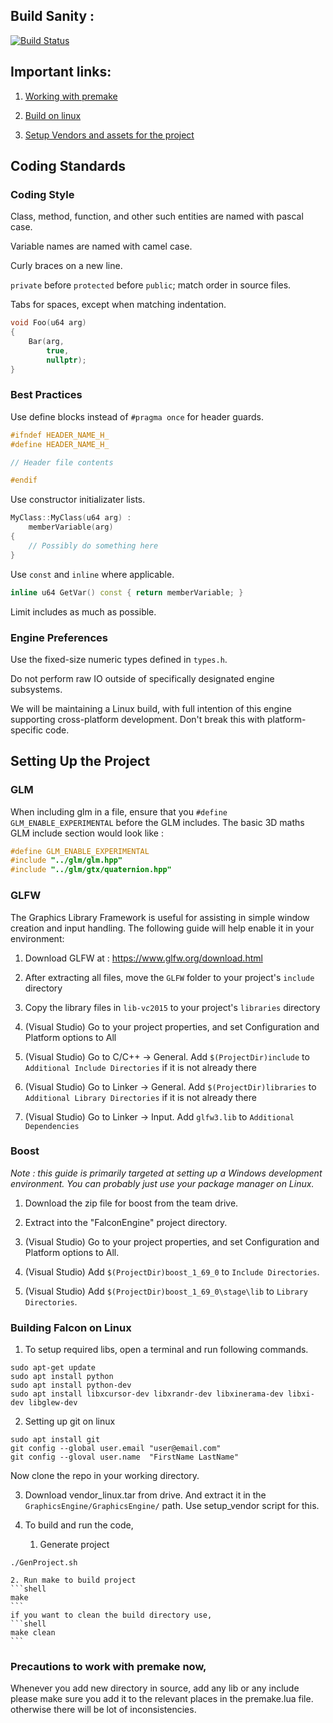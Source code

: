 ## Build Sanity :

[![Build Status](https://dev.azure.com/san2889/san2889/_apis/build/status/Sadanand14.FALCON_ENGINE?branchName=master)](https://dev.azure.com/san2889/san2889/_build/latest?definitionId=1&branchName=master)

## Important links:
1. [Working with premake](#precautions-to-work-with-premake-now)

2. [Build on linux](#building-falcon-on-linux)

3. [Setup Vendors and assets for the project](tools/Readme.md)



## Coding Standards

### Coding Style

Class, method, function, and other such entities are named with pascal case.

Variable names are named with camel case.

Curly braces on a new line.

`private` before `protected` before `public`; match order in source files.

Tabs for spaces, except when matching indentation.

```cpp
void Foo(u64 arg)
{
	Bar(arg,
	    true,
	    nullptr);
}
```

### Best Practices

Use define blocks instead of `#pragma once` for header guards.

```cpp
#ifndef HEADER_NAME_H_
#define HEADER_NAME_H_

// Header file contents

#endif
```

Use constructor initializater lists.

```cpp
MyClass::MyClass(u64 arg) :
	memberVariable(arg)
{
	// Possibly do something here
}
```

Use `const` and `inline` where applicable.

```cpp
inline u64 GetVar() const { return memberVariable; }
```

Limit includes as much as possible.

### Engine Preferences

Use the fixed-size numeric types defined in `types.h`.

Do not perform raw IO outside of specifically designated engine subsystems.

We will be maintaining a Linux build, with full intention of this engine supporting cross-platform development. Don't break this with platform-specific code.

## Setting Up the Project

### GLM

When including glm in a file, ensure that you `#define GLM_ENABLE_EXPERIMENTAL` before the GLM includes. The basic 3D maths GLM include section would look like :

```cpp
#define GLM_ENABLE_EXPERIMENTAL
#include "../glm/glm.hpp"
#include "../glm/gtx/quaternion.hpp"
```


### GLFW

The Graphics Library Framework is useful for assisting in simple window creation and input handling. The following guide will help enable it in your environment:

1. Download GLFW at : https://www.glfw.org/download.html

2. After extracting all files, move the `GLFW` folder to your project's `include` directory

3. Copy the library files in `lib-vc2015` to your project's `libraries` directory

4. (Visual Studio) Go to your project properties, and set Configuration and Platform options to All

5. (Visual Studio) Go to C/C++ -> General. Add `$(ProjectDir)include` to `Additional Include Directories` if it is not already there

6. (Visual Studio) Go to Linker -> General. Add `$(ProjectDir)libraries` to `Additional Library Directories` if it is not already there

7. (Visual Studio) Go to Linker -> Input. Add `glfw3.lib` to `Additional Dependencies`

### Boost

_Note : this guide is primarily targeted at setting up a Windows development environment. You can probably just use your package manager on Linux._

1. Download the zip file for boost from the team drive.

2. Extract into the "FalconEngine" project directory.

3. (Visual Studio) Go to your project properties, and set Configuration and Platform options to All.

4. (Visual Studio) Add `$(ProjectDir)boost_1_69_0` to `Include Directories`.

5. (Visual Studio) Add `$(ProjectDir)boost_1_69_0\stage\lib` to `Library Directories`.

### Building Falcon on Linux

1. To setup required libs, open a terminal and run following commands.
```shell
sudo apt-get update
sudo apt install python
sudo apt install python-dev
sudo apt install libxcursor-dev libxrandr-dev libxinerama-dev libxi-dev libglew-dev
```
2. Setting up git on linux
```shell
sudo apt install git
git config --global user.email "user@email.com"
git config --gloval user.name  "FirstName LastName"
```
Now clone the repo in your working directory.

3. Download vendor_linux.tar from drive. And extract it in the `GraphicsEngine/GraphicsEngine/` path. Use setup_vendor script for this.

4. To build and run the code,
	1. Generate project
```shell
./GenProject.sh
```
	2. Run make to build project
	```shell
	make 
	```
	if you want to clean the build directory use,
	```shell
	make clean
	```


### Precautions to work with premake now,
Whenever you add new directory in source, add any lib or any include please make sure you add it to the relevant places in the premake.lua file. otherwise there will be lot of inconsistencies. 

